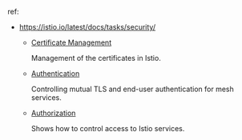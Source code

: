 
ref:

* https://istio.io/latest/docs/tasks/security/

  * [Certificate Management](https://istio.io/latest/docs/tasks/security/cert-management/)

    Management of the certificates in Istio.

  * [Authentication](https://istio.io/latest/docs/tasks/security/authentication/)

    Controlling mutual TLS and end-user authentication for mesh services.

  * [Authorization](https://istio.io/latest/docs/tasks/security/authorization/)

    Shows how to control access to Istio services.

